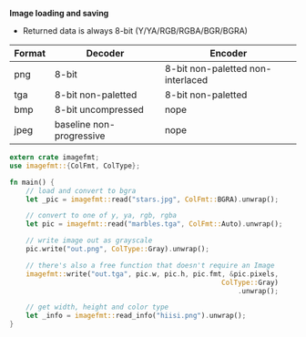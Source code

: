 **Image loading and saving**
* Returned data is always 8-bit (Y/YA/RGB/RGBA/BGR/BGRA)

| Format | Decoder                  | Encoder                           |
| ---    | ---                      | ---                               |
| png    | 8-bit                    | 8-bit non-paletted non-interlaced |
| tga    | 8-bit non-paletted       | 8-bit non-paletted                |
| bmp    | 8-bit uncompressed       | nope                              |
| jpeg   | baseline non-progressive | nope                              |

```Rust
extern crate imagefmt;
use imagefmt::{ColFmt, ColType};

fn main() {
    // load and convert to bgra
    let _pic = imagefmt::read("stars.jpg", ColFmt::BGRA).unwrap();

    // convert to one of y, ya, rgb, rgba
    let pic = imagefmt::read("marbles.tga", ColFmt::Auto).unwrap();

    // write image out as grayscale
    pic.write("out.png", ColType::Gray).unwrap();

    // there's also a free function that doesn't require an Image
    imagefmt::write("out.tga", pic.w, pic.h, pic.fmt, &pic.pixels,
                                                    ColType::Gray)
                                                        .unwrap();

    // get width, height and color type
    let _info = imagefmt::read_info("hiisi.png").unwrap();
}
```
